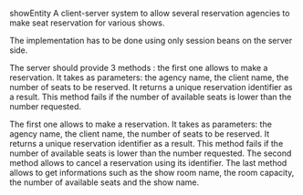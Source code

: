 showEntity
A client-server system to allow several reservation agencies to make seat reservation for various shows.

The implementation has to be done using only session beans on the server side.

The server should provide 3 methods :
the first one allows to make a reservation. It takes as parameters: the agency name, the client name, the number of seats to be reserved. It returns a unique reservation identifier as a result. This method fails if the number of available seats is lower than the number requested.

   The first one allows to make a reservation. It takes as parameters: the agency name, the client name, the number of seats to be reserved. It returns a unique reservation identifier as a result. This method fails if the number of available seats is lower than the number requested.
   The second method allows to cancel a reservation using its identifier.
   The last method allows to get informations such as the show room name, the room capacity, the number of available seats and the show name.
